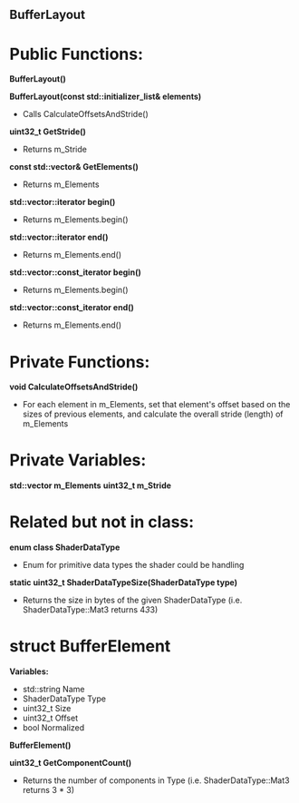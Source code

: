 ## BufferLayout

# Public Functions:
**BufferLayout()**

**BufferLayout(const std::initializer_list<BufferElement>& elements)**
- Calls CalculateOffsetsAndStride()

**uint32_t GetStride()**
- Returns m_Stride

**const std::vector<BufferElements>& GetElements()**
- Returns m_Elements

**std::vector<BufferElement>::iterator begin()**
- Returns m_Elements.begin()

**std::vector<BufferElement>::iterator end()**
- Returns m_Elements.end()

**std::vector<BufferElement>::const_iterator begin()**
- Returns m_Elements.begin()

**std::vector<BufferElement>::const_iterator end()**
- Returns m_Elements.end()

# Private Functions:
**void CalculateOffsetsAndStride()**
- For each element in m_Elements, set that element's offset based on the sizes of previous elements, and calculate the overall stride (length) of m_Elements

# Private Variables:
**std::vector<BufferElement> m_Elements**
**uint32_t m_Stride**

# Related but not in class:
**enum class ShaderDataType**
- Enum for primitive data types the shader could be handling

**static uint32_t ShaderDataTypeSize(ShaderDataType type)**
- Returns the size in bytes of the given ShaderDataType (i.e. ShaderDataType::Mat3 returns 4*3*3)

# struct BufferElement
**Variables:**
- std::string Name
- ShaderDataType Type
- uint32_t Size
- uint32_t Offset
- bool Normalized

**BufferElement()**

**uint32_t GetComponentCount()**
- Returns the number of components in Type (i.e. ShaderDataType::Mat3 returns 3 * 3)
